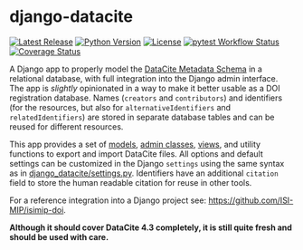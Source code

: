 django-datacite
===============

[![Latest Release](https://img.shields.io/pypi/v/django-datacite)](https://pypi.org/project/django-datacite/)
[![Python Version](https://img.shields.io/badge/python->=3.8-blue)](https://www.python.org/)
[![License](https://img.shields.io/badge/License-MIT-green)](https://github.com/ISI-MIP/django-datacite/blob/master/LICENSE)
[![pytest Workflow Status](https://github.com/ISI-MIP/django-datacite/actions/workflows/pytest.yml/badge.svg)](https://github.com/ISI-MIP/django-datacite/actions/workflows/pytest.yml)
[![Coverage Status](https://coveralls.io/repos/github/ISI-MIP/django-datacite/badge.svg?branch=master)](https://coveralls.io/github/ISI-MIP/django-datacite?branch=master)

A Django app to properly model the [DataCite Metadata Schema](https://schema.datacite.org/) in a relational database, with full integration into the Django admin interface. The app is *slightly* opinionated in a way to make it better usable as a DOI registration database. Names (`creators` and `contributors`) and identifiers (for the resources, but also for `alternativeIdentifiers` and `relatedIdentifiers`) are stored in separate database tables and can be reused for different resources. 

This app provides a set of [models](django_datacite/models.py), [admin classes](django_datacite/admin.py), [views](django_datacite/views.py), and utility functions to export and import DataCite files. All options and default settings can be customized in the Django `settings` using the same syntax as in [django_datacite/settings.py](django_datacite/settings.py). Identifiers have an additional `citation` field to store the human readable citation for reuse in other tools.

For a reference integration into a Django project see: https://github.com/ISI-MIP/isimip-doi.

**Although it should cover DataCite 4.3 completely, it is still quite fresh and should be used with care.**
